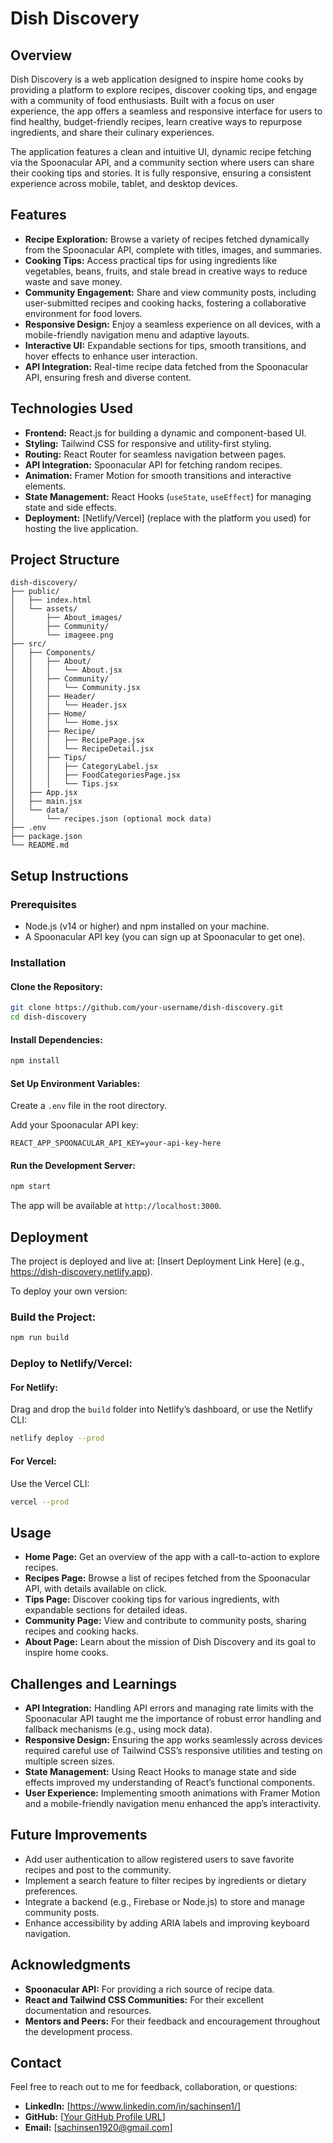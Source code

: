 # Dish Discovery

## Overview

Dish Discovery is a web application designed to inspire home cooks by providing a platform to explore recipes, discover cooking tips, and engage with a community of food enthusiasts. Built with a focus on user experience, the app offers a seamless and responsive interface for users to find healthy, budget-friendly recipes, learn creative ways to repurpose ingredients, and share their culinary experiences.

The application features a clean and intuitive UI, dynamic recipe fetching via the Spoonacular API, and a community section where users can share their cooking tips and stories. It is fully responsive, ensuring a consistent experience across mobile, tablet, and desktop devices.

## Features

- **Recipe Exploration:** Browse a variety of recipes fetched dynamically from the Spoonacular API, complete with titles, images, and summaries.
- **Cooking Tips:** Access practical tips for using ingredients like vegetables, beans, fruits, and stale bread in creative ways to reduce waste and save money.
- **Community Engagement:** Share and view community posts, including user-submitted recipes and cooking hacks, fostering a collaborative environment for food lovers.
- **Responsive Design:** Enjoy a seamless experience on all devices, with a mobile-friendly navigation menu and adaptive layouts.
- **Interactive UI:** Expandable sections for tips, smooth transitions, and hover effects to enhance user interaction.
- **API Integration:** Real-time recipe data fetched from the Spoonacular API, ensuring fresh and diverse content.

## Technologies Used

- **Frontend:** React.js for building a dynamic and component-based UI.
- **Styling:** Tailwind CSS for responsive and utility-first styling.
- **Routing:** React Router for seamless navigation between pages.
- **API Integration:** Spoonacular API for fetching random recipes.
- **Animation:** Framer Motion for smooth transitions and interactive elements.
- **State Management:** React Hooks (`useState`, `useEffect`) for managing state and side effects.
- **Deployment:** [Netlify/Vercel] (replace with the platform you used) for hosting the live application.

## Project Structure

```
dish-discovery/
├── public/
│   ├── index.html
│   └── assets/
│       ├── About_images/
│       ├── Community/
│       └── imageee.png
├── src/
│   ├── Components/
│   │   ├── About/
│   │   │   └── About.jsx
│   │   ├── Community/
│   │   │   └── Community.jsx
│   │   ├── Header/
│   │   │   └── Header.jsx
│   │   ├── Home/
│   │   │   └── Home.jsx
│   │   ├── Recipe/
│   │   │   ├── RecipePage.jsx
│   │   │   └── RecipeDetail.jsx
│   │   ├── Tips/
│   │   │   ├── CategoryLabel.jsx
│   │   │   ├── FoodCategoriesPage.jsx
│   │   │   └── Tips.jsx
│   ├── App.jsx
│   ├── main.jsx
│   └── data/
│       └── recipes.json (optional mock data)
├── .env
├── package.json
└── README.md
```

## Setup Instructions

### Prerequisites

- Node.js (v14 or higher) and npm installed on your machine.
- A Spoonacular API key (you can sign up at Spoonacular to get one).

### Installation

#### Clone the Repository:

```bash
git clone https://github.com/your-username/dish-discovery.git
cd dish-discovery
```

#### Install Dependencies:

```bash
npm install
```

#### Set Up Environment Variables:

Create a `.env` file in the root directory.

Add your Spoonacular API key:

```
REACT_APP_SPOONACULAR_API_KEY=your-api-key-here
```

#### Run the Development Server:

```bash
npm start
```

The app will be available at `http://localhost:3000`.

## Deployment

The project is deployed and live at: [Insert Deployment Link Here] (e.g., https://dish-discovery.netlify.app).

To deploy your own version:

### Build the Project:

```bash
npm run build
```

### Deploy to Netlify/Vercel:

#### For Netlify:

Drag and drop the `build` folder into Netlify’s dashboard, or use the Netlify CLI:

```bash
netlify deploy --prod
```

#### For Vercel:

Use the Vercel CLI:

```bash
vercel --prod
```

## Usage

- **Home Page:** Get an overview of the app with a call-to-action to explore recipes.
- **Recipes Page:** Browse a list of recipes fetched from the Spoonacular API, with details available on click.
- **Tips Page:** Discover cooking tips for various ingredients, with expandable sections for detailed ideas.
- **Community Page:** View and contribute to community posts, sharing recipes and cooking hacks.
- **About Page:** Learn about the mission of Dish Discovery and its goal to inspire home cooks.

## Challenges and Learnings

- **API Integration:** Handling API errors and managing rate limits with the Spoonacular API taught me the importance of robust error handling and fallback mechanisms (e.g., using mock data).
- **Responsive Design:** Ensuring the app works seamlessly across devices required careful use of Tailwind CSS’s responsive utilities and testing on multiple screen sizes.
- **State Management:** Using React Hooks to manage state and side effects improved my understanding of React’s functional components.
- **User Experience:** Implementing smooth animations with Framer Motion and a mobile-friendly navigation menu enhanced the app’s interactivity.

## Future Improvements

- Add user authentication to allow registered users to save favorite recipes and post to the community.
- Implement a search feature to filter recipes by ingredients or dietary preferences.
- Integrate a backend (e.g., Firebase or Node.js) to store and manage community posts.
- Enhance accessibility by adding ARIA labels and improving keyboard navigation.

## Acknowledgments

- **Spoonacular API:** For providing a rich source of recipe data.
- **React and Tailwind CSS Communities:** For their excellent documentation and resources.
- **Mentors and Peers:** For their feedback and encouragement throughout the development process.

## Contact

Feel free to reach out to me for feedback, collaboration, or questions:

- **LinkedIn:** [https://www.linkedin.com/in/sachinsen1/]
- **GitHub:** [[Your GitHub Profile URL](https://github.com/Sachinsen7)]
- **Email:** [sachinsen1920@gmail.com]
